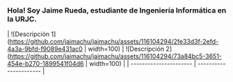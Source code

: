 ### Hola! Soy Jaime Rueda, estudiante de Ingeniería Informática en la URJC.

| ![Descripción 1](https://github.com/jaimachu/jaimachu/assets/116104294/2fe33d3f-2efd-4a3a-9bfd-f9089e431ac0 | width=100) | ![Descripción 2](https://github.com/jaimachu/jaimachu/assets/116104294/73a84bc5-3651-454e-b270-1899541f04d6 | width=100) |
| ---------------------- | ---------------------- |



<!--
**jaimachu/jaimachu** is a ✨ _special_ ✨ repository because its `README.md` (this file) appears on your GitHub profile.

Here are some ideas to get you started:

- 🔭 I’m currently working on ...
- 🌱 I’m currently learning ...
- 👯 I’m looking to collaborate on ...
- 🤔 I’m looking for help with ...
- 💬 Ask me about ...
- 📫 How to reach me: ...
- 😄 Pronouns: ...
- ⚡ Fun fact: ...
-->
